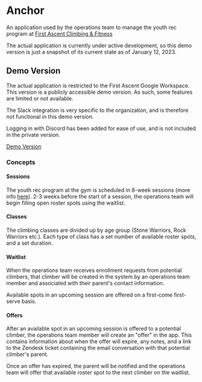 # Anchor

An application used by the operations team to manage the youth rec program at
[First Ascent Climbing & Fitness](https://faclimbing.com)

The actual application is currently under active development, so this demo
version is just a snapshot of its current state as of January 12, 2023.

## Demo Version

The actual application is restricted to the First Ascent Google Workspace. This
version is a publicly accessible demo version. As such, some features are
limited or not available.

The Slack integration is very specific to the organization, and is therefore
not functional in this demo version.

Logging in with Discord has been added for ease of use, and is not included in
the private version.

[Demo Version](https://anchor-public.vercel.app)

### Concepts

#### Sessions

The youth rec program at the gym is scheduled in 8-week sessions (more info
[here](https://faclimbing.com/chicago/programs/kids/climbing-classes/)). 2-3
weeks before the start of a session, the operations team will begin filling
open roster spots using the waitlist.

#### Classes

The climbing classes are divided up by age group (Stone Warriors, Rock Warriors
etc.). Each type of class has a set number of available roster spots, and a set
duration.

#### Waitlist

When the operations team receives enrollment requests from potential climbers,
that climber will be created in the system by an operations team member and
associated with their parent's contact information.

Available spots in an upcoming session are offered on a first-come first-serve basis. 

#### Offers

After an available spot in an upcoming session is offered to a potential
climber, the operations team member will create an "offer" in the app. This
contains information about when the offer will expire, any notes, and a link to
the Zendesk ticket containing the email conversation with that potential
climber's parent.

Once an offer has expired, the parent will be notified and the operations team
will offer that available roster spot to the next climber on the waitlist.

